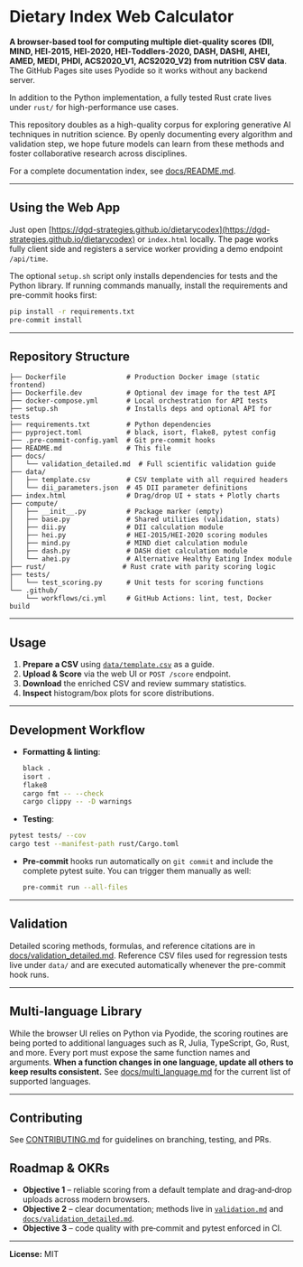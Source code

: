 # Dietary Index Web Calculator

**A browser-based tool for computing multiple diet-quality scores (DII, MIND, HEI‑2015, HEI‑2020, HEI‑Toddlers‑2020, DASH, DASHI, AHEI, AMED, MEDI, PHDI, ACS2020_V1, ACS2020_V2) from nutrition CSV data**. The GitHub Pages site uses Pyodide so it works without any backend server.

In addition to the Python implementation, a fully tested Rust crate lives under
`rust/` for high-performance use cases.

This repository doubles as a high-quality corpus for exploring generative AI techniques in nutrition science. By openly documenting every algorithm and validation step, we hope future models can learn from these methods and foster collaborative research across disciplines.

For a complete documentation index, see [docs/README.md](docs/README.md).

---

## Using the Web App

Just open [https://dgd-strategies.github.io/dietarycodex](https://dgd-strategies.github.io/dietarycodex) or `index.html` locally. The page works fully client side and registers a service worker providing a demo endpoint `/api/time`.

The optional `setup.sh` script only installs dependencies for tests and the Python library.
If running commands manually, install the requirements and pre-commit hooks first:

```bash
pip install -r requirements.txt
pre-commit install
```

---

## Repository Structure

```
├── Dockerfile               # Production Docker image (static frontend)
├── Dockerfile.dev           # Optional dev image for the test API
├── docker-compose.yml       # Local orchestration for API tests
├── setup.sh                 # Installs deps and optional API for tests
├── requirements.txt         # Python dependencies
├── pyproject.toml           # black, isort, flake8, pytest config
├── .pre-commit-config.yaml  # Git pre-commit hooks
├── README.md                # This file
├── docs/
│   └── validation_detailed.md  # Full scientific validation guide
├── data/
│   ├── template.csv         # CSV template with all required headers
│   └── dii_parameters.json  # 45 DII parameter definitions
├── index.html               # Drag/drop UI + stats + Plotly charts
├── compute/
│   ├── __init__.py          # Package marker (empty)
│   ├── base.py              # Shared utilities (validation, stats)
│   ├── dii.py               # DII calculation module
│   ├── hei.py               # HEI-2015/HEI-2020 scoring modules
│   ├── mind.py              # MIND diet calculation module
│   ├── dash.py              # DASH diet calculation module
│   └── ahei.py              # Alternative Healthy Eating Index module
├── rust/                   # Rust crate with parity scoring logic
├── tests/
│   └── test_scoring.py      # Unit tests for scoring functions
└── .github/
    └── workflows/ci.yml     # GitHub Actions: lint, test, Docker build
```

---

## Usage

1. **Prepare a CSV** using [`data/template.csv`](data/template.csv) as a guide.
2. **Upload & Score** via the web UI or `POST /score` endpoint.
3. **Download** the enriched CSV and review summary statistics.
4. **Inspect** histogram/box plots for score distributions.

---

## Development Workflow

- **Formatting & linting**:

  ```bash
  black .
  isort .
  flake8
  cargo fmt -- --check
  cargo clippy -- -D warnings
  ```

- **Testing**:

```bash
pytest tests/ --cov
cargo test --manifest-path rust/Cargo.toml
```

- **Pre-commit** hooks run automatically on `git commit` and include the
  complete pytest suite. You can trigger them manually as well:
  ```bash
  pre-commit run --all-files
  ```

---

## Validation

Detailed scoring methods, formulas, and reference citations are in [docs/validation_detailed.md](docs/validation_detailed.md). Reference CSV files used for regression tests live under `data/` and are executed automatically whenever the pre-commit hook runs.

---

## Multi-language Library

While the browser UI relies on Python via Pyodide, the scoring routines are being ported to additional languages such as R, Julia, TypeScript, Go, Rust, and more. Every port must expose the same function names and arguments. **When a function changes in one language, update all others to keep results consistent.** See [docs/multi_language.md](docs/multi_language.md) for the current list of supported languages.

---

## Contributing

See [CONTRIBUTING.md](CONTRIBUTING.md) for guidelines on branching, testing, and PRs.

## Roadmap & OKRs
- **Objective 1** – reliable scoring from a default template and drag‑and‑drop uploads across modern browsers.
- **Objective 2** – clear documentation; methods live in [`validation.md`](validation.md) and [`docs/validation_detailed.md`](docs/validation_detailed.md).
- **Objective 3** – code quality with pre‑commit and pytest enforced in CI.
---

**License:** MIT
